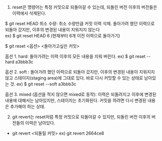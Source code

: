 1. reset은 명령어는 특정 커밋으로 되돌아갈 수 있는데, 되돌린 버전 이후의 버전들은 이력에서 삭제된다.

$ git reset HEAD 취소 수량: 취소 수량만큼 커밋 이력 삭제. 돌아가려 했던 이력으로 되돌아 갔지만, 이후의 변경된 내용이 지워지지 않는다  
ex) $ git reset HEAD 6 (현재부터 6개 이전 이력으로 돌아가기)

$ git reset <옵션> <돌아가고싶은 커밋>

옵션 1. hard: 돌아가려는 이력 이후의 모든 내용을 지워 버린다. 
ex) $ git reset --hard  a3bbb3c

옵션 2. soft : 돌아가려 했던 이력으로 되돌아 갔지만, 이후의 변경된 내용이 지워지지 않고 스테이지(staging area)에 그대로 있다. 바로 다시 커밋할 수 있는 상태로 남아있는 것.
ex) $ git reset --soft  a3bbb3c

옵션 3. mixed (옵션을 적지 않으면 mixed로 동작): 이력은 되돌려지고 이후에 변경된 내용에 대해서는 남아있지만, 스테이지는 초기화된다. 커밋을 하려면 다시 변경된 내용은 추가해야 하는 상태.


2. git revert는 reset처럼 특정 커밋으로 되돌아갈 수 있지만, 되돌린 버전 이후의 버전들의 이력은 남아있다.

- git revert <되돌릴 커밋> ex) git revert 2664ce8